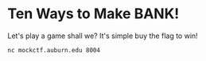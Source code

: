 # Ten Ways to Make BANK!

Let's play a game shall we? It's simple buy the flag to win!

`nc mockctf.auburn.edu 8004`